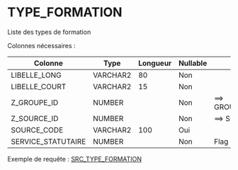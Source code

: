 # TYPE_FORMATION

Liste des types de formation

Colonnes nécessaires :

|Colonne           |Type    |Longueur|Nullable|Commentaire|
|------------------|--------|--------|--------|-----------|
|LIBELLE_LONG      |VARCHAR2|80      |Non     |           |
|LIBELLE_COURT     |VARCHAR2|15      |Non     |           |
|Z_GROUPE_ID       |NUMBER  |        |Non     |==> GROUPE_TYPE_FORMATION.SOURCE_CODE |
|Z_SOURCE_ID       |NUMBER  |        |Non     |==> SOURCE.CODE|
|SOURCE_CODE       |VARCHAR2|100     |Oui     |               |
|SERVICE_STATUTAIRE|NUMBER  |        |Non     | Flag (1 ou 0) |


Exemple de requête :
[SRC_TYPE_FORMATION](../Apogée/SRC_TYPE_FORMATION.sql)